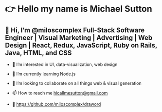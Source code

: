 # 👉 Hello my name is Michael Sutton

## 👋  Hi, I’m @miloscomplex Full-Stack Software Engineer | Visual Marketing | Advertising | Web Design | React, Redux, JavaScript, Ruby on Rails, Java, HTML, and CSS

- 👀  I’m interested in UI, data-visualization, web design 

- 🌱  I’m currently learning Node.js

- 💞️  I’m looking to collaborate on all things web & visual generation 

- 📫  How to reach me hicallmesutton@gmail.com

- :construction: https://github.com/miloscomplex/draword

<!---
miloscomplex/miloscomplex is a ✨ special ✨ repository because its `README.md` (this file) appears on your GitHub profile.
You can click the Preview link to take a look at your changes.
--->
